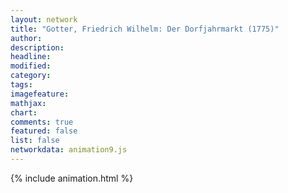 ```yaml
---
layout: network
title: "Gotter, Friedrich Wilhelm: Der Dorfjahrmarkt (1775)"
author:
description:
headline:
modified:
category:
tags:
imagefeature: 
mathjax: 
chart: 
comments: true
featured: false
list: false
networkdata: animation9.js
---
```

{% include animation.html %}
